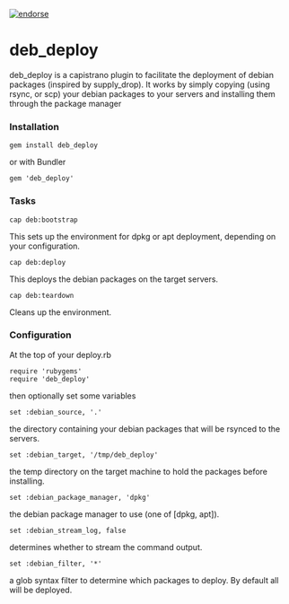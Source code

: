 [![endorse](http://api.coderwall.com/jeroenr/endorsecount.png)](http://coderwall.com/jeroenr)

# deb_deploy

deb_deploy is a capistrano plugin to facilitate the deployment of debian packages (inspired by supply_drop). It works by simply copying (using rsync, or scp) your debian packages to your servers and installing them through the package manager

### Installation

    gem install deb_deploy

or with Bundler

    gem 'deb_deploy'

### Tasks

    cap deb:bootstrap

This sets up the environment for dpkg or apt deployment, depending on your configuration.

    cap deb:deploy

This deploys the debian packages on the target servers.

    cap deb:teardown

Cleans up the environment.

### Configuration

At the top of your deploy.rb

    require 'rubygems'
    require 'deb_deploy'

then optionally set some variables

    set :debian_source, '.'

the directory containing your debian packages that will be rsynced to the servers.

  	set :debian_target, '/tmp/deb_deploy'

the temp directory on the target machine to hold the packages before installing.

 	set :debian_package_manager, 'dpkg'

the debian package manager to use (one of [dpkg, apt]).

  	set :debian_stream_log, false

determines whether to stream the command output.
	
	set :debian_filter, '*'

a glob syntax filter to determine which packages to deploy. By default all will be deployed.